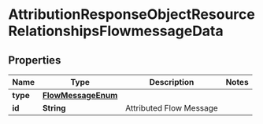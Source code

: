 # AttributionResponseObjectResourceRelationshipsFlowmessageData

## Properties
Name | Type | Description | Notes
------------ | ------------- | ------------- | -------------
**type** | [**FlowMessageEnum**](FlowMessageEnum.md) |  | 
**id** | **String** | Attributed Flow Message | 
